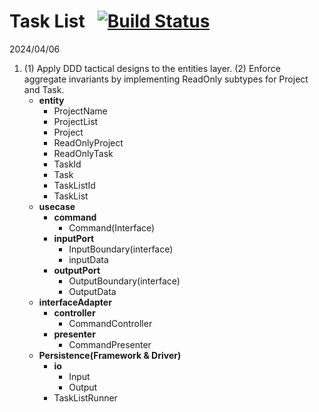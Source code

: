 # Task List &nbsp; [![Build Status](https://travis-ci.org/codurance/task-list.png)](https://travis-ci.org/codurance/task-list)

2024/04/06
1.  (1) Apply DDD tactical designs to the entities layer. (2) Enforce aggregate invariants by implementing ReadOnly subtypes for Project and Task.
    -  **entity**
        -    ProjectName
        -    ProjectList
        -    Project
        -    ReadOnlyProject
        -    ReadOnlyTask
        -    TaskId
        -    Task
        -    TaskListId
        -    TaskList
    -  **usecase**
        -    **command**
             -    Command(Interface)
        -    **inputPort**
             -    InputBoundary(interface)
             -    inputData
        -    **outputPort**
             -    OutputBoundary(interface)
             -    OutputData
    -  **interfaceAdapter**
        -    **controller**
             -    CommandController
        -    **presenter**
             -    CommandPresenter
    -  **Persistence(Framework & Driver)**
        -    **io**
             -    Input
             -    Output
        -    TaskListRunner
